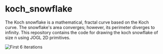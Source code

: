 # koch_snowflake
The Koch snowflake is a mathematical, fractal curve based on the Koch curve. The snowflake's area converges; however, its perimeter diverges to infinity. This repository contains the code for drawing the koch snowflake of size n using JOGL 2D primitives.

![First 6 iterations](https://inhabitat.com/ecouterre/wp-content/blogs.dir/26/files/2012/04/biomimicry-koch-snowflake.jpg)

